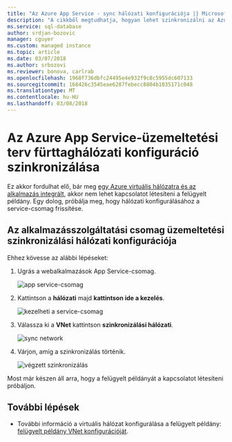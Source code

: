 ```yaml
---
title: "Az Azure App Service - sync hálózati konfigurációja |} Microsoft Docs"
description: "A cikkből megtudhatja, hogyan lehet szinkronizálni az Azure App Service-üzemeltetési terv a hálózati konfiguráció."
ms.service: sql-database
author: srdjan-bozovic
manager: cguyer
ms.custom: managed instance
ms.topic: article
ms.date: 03/07/2018
ms.author: srbozovi
ms.reviewer: bonova, carlrab
ms.openlocfilehash: 1968f736dbfc24495e4e932f9c8c5955dc607133
ms.sourcegitcommit: 168426c3545eae6287febecc8804b1035171c048
ms.translationtype: MT
ms.contentlocale: hu-HU
ms.lasthandoff: 03/08/2018
---
```

# <a name="sync-networking-configuration-for-azure-app-service-hosting-plan"></a>Az Azure App Service-üzemeltetési terv fürttaghálózati konfiguráció szinkronizálása

Ez akkor fordulhat elő, bár meg [egy Azure virtuális hálózatra és az alkalmazás integrált](../app-service/web-sites-integrate-with-vnet.md), akkor nem lehet kapcsolatot létesíteni a felügyelt példány. Egy dolog, próbálja meg, hogy hálózati konfigurálásához a service-csomag frissítése. 

## <a name="sync-network-configuration-for-app-service-hosting-plan"></a>Az alkalmazásszolgáltatási csomag üzemeltetési szinkronizálási hálózati konfigurációja

Ehhez kövesse az alábbi lépéseket:  

1. Ugrás a webalkalmazások App Service-csomag.
 
   ![app service-csomag](./media/sql-database-managed-instance-sync-networking/app-service-plan.png)

2. Kattintson a **hálózati** majd **kattintson ide a kezelés**.
 
   ![kezelheti a service-csomag](./media/sql-database-managed-instance-sync-networking/manage-plan.png)

3. Válassza ki a **VNet** kattintson **szinkronizálási hálózati**. 
 
   ![sync network](./media/sql-database-managed-instance-sync-networking/sync.png)

4. Várjon, amíg a szinkronizálás történik.
  
   ![végzett szinkronizálás](./media/sql-database-managed-instance-sync-networking/sync-done.png)

Most már készen áll arra, hogy a felügyelt példányát a kapcsolatot létesíteni próbáljon.

## <a name="next-steps"></a>További lépések

- További információ a virtuális hálózat konfigurálása a felügyelt példány: [felügyelt példány VNet konfigurációját](sql-database-managed-instance-vnet-configuration.md).
